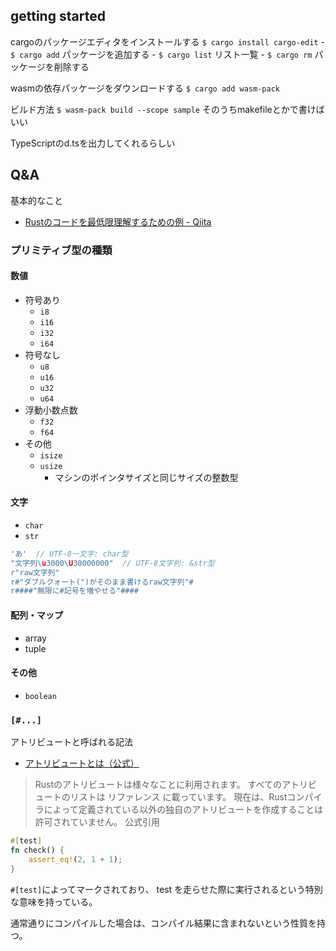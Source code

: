 ## getting started

cargoのパッケージエディタをインストールする `$ cargo install cargo-edit`
    - `$ cargo add` パッケージを追加する
    - `$ cargo list` リスト一覧
    - `$ cargo rm` パッケージを削除する

wasmの依存パッケージをダウンロードする `$ cargo add wasm-pack`

ビルド方法 `$ wasm-pack build --scope sample` そのうちmakefileとかで書けばいい

TypeScriptのd.tsを出力してくれるらしい

## Q&A

基本的なこと

- [Rustのコードを最低限理解するための例 - Qiita](https://qiita.com/aflc/items/994c2497cfbf6ea80651)

### プリミティブ型の種類

#### 数値

- 符号あり
    - `i8`
    - `i16`
    - `i32`
    - `i64`
- 符号なし
    - `u8`
    - `u16`
    - `u32`
    - `u64`
- 浮動小数点数
    - `f32`
    - `f64`
- その他
    - `isize`
    - `usize`
        - マシンのポインタサイズと同じサイズの整数型

#### 文字

- `char`
- `str`

```rs
'あ'  // UTF-8一文字: char型
"文字列\u3000\U30000000"  // UTF-8文字列: &str型
r"raw文字列"
r#"ダブルクォート(")がそのまま書けるraw文字列"#
r####"無限に#記号を増やせる"####
```

#### 配列・マップ

- array
- tuple

#### その他

- `boolean`


### `[#...]`

アトリビュートと呼ばれる記法
- [アトリビュートとは（公式）](https://doc.rust-jp.rs/the-rust-programming-language-ja/1.6/book/attributes.html)

> Rustのアトリビュートは様々なことに利用されます。 すべてのアトリビュートのリストは リファレンス に載っています。 現在は、Rustコンパイラによって定義されている以外の独自のアトリビュートを作成することは許可されていません。
> 公式引用

``` rs
#[test]
fn check() {
    assert_eq!(2, 1 + 1);
}
```

`#[test]`によってマークされており、 test を走らせた際に実行されるという特別な意味を持っている。

通常通りにコンパイルした場合は、コンパイル結果に含まれないという性質を持つ。




